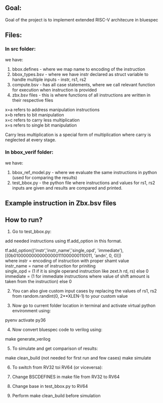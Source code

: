 ## Goal:

Goal of the project is to implement extended RISC-V architecure in bluespec

## Files:

### In src folder:

we have:

1. bbox.defines - where we map name to encoding of the instruction
2. bbox_types.bsv - where we have instr declared as struct variable to handle multiple inputs - instr, rs1, rs2
3. compute.bsv - has all case statements, where we call relevant function for execution when instruction is provided
4. zbx.bsv files - this is where functions of all instructions are written in their respective files

x=a refers to address manipulation instructions <br />
x=b refers to bit manipulation <br />
x=c refers to carry less multiplication <br />
x=s refers to single bit manipulation <br />

Carry less multiplication is a special form of multiplication where carry is neglected at every stage.

### In bbox_verif folder:

we have:

1. bbox_ref_model.py - where we evaluate the same instructions in python (used for comparing the results)
2. test_bbox.py - the python file where instructions and values for rs1, rs2 inputs are given and results are compared and printed.

## Example instruction in Zbx.bsv files

## How to run?

1. Go to test_bbox.py:

add needed instructions using tf.add_option in this format. <br />

tf.add_option(('instr','instr_name','single_opd', 'immediate'), [(0b01000000000000000111000000110011, 'andn', 0, 0)]) <br />
where instr = encoding of instruction with proper shamt value <br />
instr_name = name of instruction for priniting <br />
single_opd = (1 if it is single operand instruction like zext.h rd, rs) else 0 <br />
immediate =  (1 for immediate instructions where value of shift amount is taken from the instruction) else 0 <br />

2. You can also give custom input cases by replacing the values of rs1, rs2 from random.randint(0, 2**XLEN-1) to your custom value <br />

3. Now go to current folder location in terminal and activate virtual python environment using:

pyenv activate py36

4. Now convert bluespec code to verilog using:

make generate_verilog

5. To simulate and get comparison of results:

make clean_build (not needed for first run and few cases)
make simulate

6. To switch from RV32 toi RV64 (or viceversa):

1. Change BSCDEFINES in make file from RV32 to RV64
2. Change base in test_bbox.py to RV64
3. Perform make clean_build before simulation




